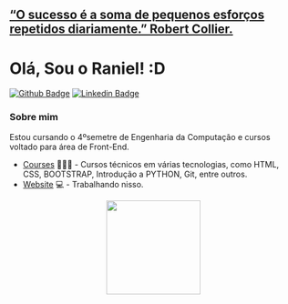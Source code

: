 ## [“O sucesso é a soma de pequenos esforços repetidos diariamente.” Robert Collier.]()
# Olá, Sou o Raniel! :D

[![Github Badge](https://img.shields.io/badge/-Github-000?style=flat-square&logo=Github&logoColor=white&link=https://github.com/raniel-octavio)](https://github.com/raniel-octavio)
[![Linkedin Badge](https://img.shields.io/badge/-LinkedIn-blue?style=flat-square&logo=Linkedin&logoColor=white&link=https://www.linkedin.com/in/raniel-octavio-b11a1b113/)](https://www.linkedin.com/in/raniel-octavio-b11a1b113/)

### Sobre mim
Estou cursando o 4ºsemetre de Engenharia da Computação e cursos voltado para área de Front-End.

- [Courses]() 👨🏼‍🏫 - Cursos técnicos em várias tecnologias, como HTML, CSS, BOOTSTRAP, Introdução a PYTHON, Git, entre outros.
- [Website](https://raniel-octavio.github.io/github.com/) 💻 - Trabalhando nisso.

<p align="center">
  <a href="https://github.com/anuraghazra/github-readme-stats">
    <img
      align="center"
      height="165"
      src="https://github-readme-stats.vercel.app/api?username=raniel-octavio&count_private=true&show_icons=true&custom_title=Github%20Status&hide=issues&theme=radical"
    />
  </a>
</p>
